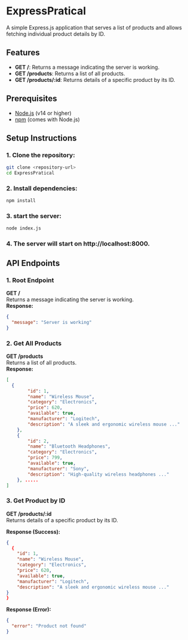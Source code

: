 # ExpressPratical

A simple Express.js application that serves a list of products and allows fetching individual product details by ID.

## Features

- **GET /**: Returns a message indicating the server is working.
- **GET /products**: Returns a list of all products.
- **GET /products/:id**: Returns details of a specific product by its ID.

## Prerequisites

- [Node.js](https://nodejs.org/) (v14 or higher)
- [npm](https://www.npmjs.com/) (comes with Node.js)

## Setup Instructions

### 1. Clone the repository:
   ```bash
   git clone <repository-url>
   cd ExpressPratical
   ```
### 2. Install dependencies:
   ```bash
   npm install
   ```
### 3. start the server:
   ```bash
   node index.js
   ```
### 4. The server will start on http://localhost:8000.

## API Endpoints

### 1. Root Endpoint
**GET /**  
Returns a message indicating the server is working.  
**Response:**
```json
{
  "message": "Server is working"
}
```

### 2. Get All Products
**GET /products**  
Returns a list of all products.  
**Response:**
```json
[
  {
        "id": 1,
        "name": "Wireless Mouse",
        "category": "Electronics",
        "price": 620,
        "available": true,
        "manufacturer": "Logitech",
        "description": "A sleek and ergonomic wireless mouse ..."
    },
    {
        "id": 2,
        "name": "Bluetooth Headphones",
        "category": "Electronics",
        "price": 799,
        "available": true,
        "manufacturer": "Sony",
        "description": "High-quality wireless headphones ..."
    }, .....
]
```

### 3. Get Product by ID
**GET /products/:id**  
Returns details of a specific product by its ID.  

**Response (Success):**
```json
{
  {
    "id": 1,
    "name": "Wireless Mouse",
    "category": "Electronics",
    "price": 620,
    "available": true,
    "manufacturer": "Logitech",
    "description": "A sleek and ergonomic wireless mouse ..."
}
}
```

**Response (Error):**
```json
{
  "error": "Product not found"
}
```